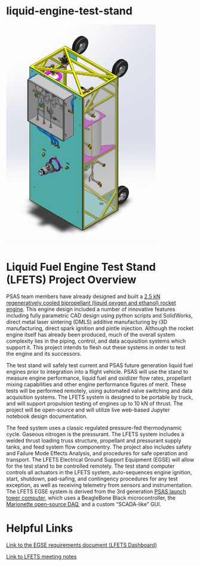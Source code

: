 # liquid-engine-test-stand

<img src="./teststand_orth.png" width="400" alt="Orthographic View of Test Stand">

# Liquid Fuel Engine Test Stand (LFETS) Project Overview

  PSAS team members have already designed and built a [2.5 kN regeneratively cooled bipropellant (liquid oxygen and ethanol) rocket engine](https://github.com/psas/liquid-engine-capstone-2015). This engine design included a number of innovative features including fully parametric CAD design using python scripts and SolidWorks, direct metal laser sintering (DMLS) additive manufacturing by i3D manufacturing, direct spark ignition and pintle injection. Although the rocket engine itself has already been produced, much of the overall system complexity lies in the piping, control, and data acquisition systems which support it. This project intends to flesh out these systems in order to test the engine and its successors.

  The test stand will safely test current and PSAS future generation liquid fuel engines prior to integration into a flight vehicle. PSAS will use the stand to measure engine performance, liquid fuel and oxidizer flow rates, propellant mixing capabilities and other engine performance figures of merit. These tests will be performed remotely, using automated valve switching and data acquisition systems. The LFETS system is designed to be portable by truck, and will support propulsion testing of engines up to 10 kN of thrust. The project will be open-source and will utilize live web-based Jupyter notebook design documentation.

  The feed system uses a classic regulated pressure-fed thermodynamic cycle. Gaseous nitrogen is the pressurant. The LFETS system includes a welded thrust loading truss structure, propellant and pressurant supply tanks, and feed system flow componentry. The project also includes safety and Failure Mode Effects Analysis, and procedures for safe operation and transport.
The LFETS Electrical Ground Support Equipment (EGSE) will allow for the test stand to be controlled remotely. The test stand computer controls all actuators in the LFETS system, auto-sequences engine ignition, start, shutdown, pad-safing, and contingency procedures for any test exception, as well as receiving telemetry from sensors and instrumentation. The LFETS EGSE system is derived from the 3rd generation [PSAS launch tower computer](https://github.com/psas/launch-tower), which uses a BeagleBone Black microcontroller, the [Marionette open-source DAQ](https://marionette-daq.github.io/), and a custom “SCADA-like” GUI.

# Helpful Links

[Link to the EGSE requirements document (LFETS Dashboard)](https://docs.google.com/document/d/1tynERJ860UtjlAusS-HwE12AD3NaDbKgZLtqMx81SuI/edit?usp=sharing)

[Link to LFETS meeting notes](https://docs.google.com/document/d/1l_8dlIdJznsHb7cQ9t38HIvYR_ec9fbx6pr6vHvQvJs/edit?usp=sharing)
